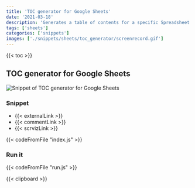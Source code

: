 ```yaml
---
title: 'TOC generator for Google Sheets'
date: '2021-03-18'
description: 'Generates a table of contents for a specific Spreadsheet'
tags: ['sheets']
categories: ['snippets']
images: ['./snippets/sheets/toc_generator/screenrecord.gif']
---
```


{{< toc >}}

## TOC generator for Google Sheets

![Snippet of TOC generator for Google Sheets](./screenrecord.gif)

### Snippet

- {{< externalLink >}}
- {{< commentLink >}}
- {{< scrvizLink >}}

{{< codeFromFile "index.js" >}}

### Run it

{{< codeFromFile "run.js" >}}

{{< clipboard >}}
